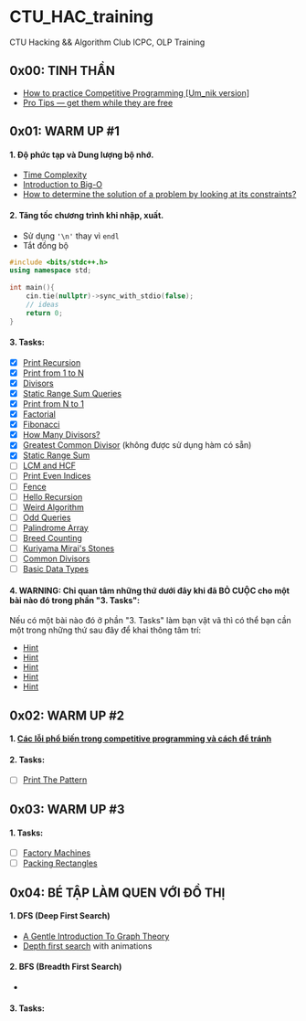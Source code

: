 # CTU_HAC_training
CTU Hacking &amp;&amp; Algorithm Club ICPC, OLP Training

## 0x00: TINH THẦN
- [How to practice Competitive Programming [Um_nik version]](https://codeforces.com/blog/entry/98806)
- [Pro Tips — get them while they are free](https://codeforces.com/blog/entry/113785)
  
## 0x01: WARM UP #1
#### 1. Độ phức tạp và Dung lượng bộ nhớ.
- [Time Complexity](https://usaco.guide/bronze/time-comp?lang=cpp)
- [Introduction to Big-O](https://www.youtube.com/watch?v=zUUkiEllHG0)
- [How to determine the solution of a problem by looking at its constraints?](https://codeforces.com/blog/entry/21344)
#### 2. Tăng tốc chương trình khi nhập, xuất.
- Sử dụng ```'\n'``` thay vì ```endl```
- Tắt đồng bộ  
```c++  
#include <bits/stdc++.h>  
using namespace std;  
  
int main(){  
    cin.tie(nullptr)->sync_with_stdio(false);
    // ideas
    return 0;  
}    
```
#### 3. Tasks:
- [x] [Print Recursion](https://codeforces.com/group/MWSDmqGsZm/contest/223339/problem/A)
- [x] [Print from 1 to N](https://codeforces.com/group/MWSDmqGsZm/contest/223339/problem/B)
- [x] [Divisors](https://vjudge.net/problem/Gym-405759K)
- [x] [Static Range Sum Queries](https://cses.fi/problemset/task/1646)
- [x] [Print from N to 1](https://codeforces.com/group/MWSDmqGsZm/contest/223339/problem/C)
- [x] [Factorial](https://codeforces.com/group/MWSDmqGsZm/contest/223339/problem/J)
- [x] [Fibonacci](https://codeforces.com/group/MWSDmqGsZm/contest/223339/problem/O)
- [x] [How Many Divisors?](https://vjudge.net/problem/Aizu-ITP1_3_D)
- [x] [Greatest Common Divisor](https://csacademy.com/contest/archive/task/gcd/) (không được sử dụng hàm có sẵn)
- [x] [Static Range Sum](https://judge.yosupo.jp/problem/static_range_sum)
- [ ] [LCM and HCF](https://vjudge.net/problem/HackerRank-si-lcm-and-hcf)
- [ ] [Print Even Indices](https://codeforces.com/group/MWSDmqGsZm/contest/223339/problem/F)
- [ ] [Fence](https://codeforces.com/problemset/problem/363/B)
- [ ] [Hello Recursion](https://vjudge.net/problem/SPOJ-HRECURS)
- [ ] [Weird Algorithm](https://cses.fi/problemset/task/1068)
- [ ] [Odd Queries](https://codeforces.com/contest/1807/problem/D)
- [ ] [Palindrome Array](https://codeforces.com/group/MWSDmqGsZm/contest/223339/problem/R)
- [ ] [Breed Counting](https://vjudge.net/problem/USACO-572)
- [ ] [Kuriyama Mirai's Stones](https://codeforces.com/contest/433/problem/B)
- [ ] [Common Divisors](https://vjudge.net/problem/CodeForces-1203C)
- [ ] [Basic Data Types](https://vjudge.net/problem/Gym-287306B)
#### 4. WARNING: Chỉ quan tâm những thứ dưới đây khi đã BỎ CUỘC cho một bài nào đó trong phần "3. Tasks":  
Nếu có một bài nào đó ở phần "3. Tasks" làm bạn vật vã thì có thể bạn cần một trong những thứ sau đây để khai thông tâm trí:
- [Hint](https://www.youtube.com/watch?v=ngCos392W4w)
- [Hint](https://www.youtube.com/watch?v=PhgtNY_-CiY)
- [Hint](https://www.youtube.com/watch?v=Ae_Ag_saG9s)
- [Hint](https://www.geeksforgeeks.org/gcd-in-cpp/)
- [Hint](https://www.facebook.com/people/CTU-Hacking-Algorithm-Club/61562622140386/)
  
## 0x02: WARM UP #2
#### 1. [Các lỗi phổ biến trong competitive programming và cách để tránh](https://dmoj.ctu.edu.vn/post/8-minhnguyent546)
#### 2. Tasks:
- [ ] [Print The Pattern]()

## 0x03: WARM UP #3
#### 1. Tasks:
- [ ] [Factory Machines](https://cses.fi/problemset/task/1620)
- [ ] [Packing Rectangles](https://codeforces.com/edu/course/2/lesson/6/2/practice/contest/283932/problem/A)

## 0x04: BÉ TẬP LÀM QUEN VỚI ĐỒ THỊ
#### 1. DFS (Deep First Search)
- [A Gentle Introduction To Graph Theory](https://medium.com/basecs/a-gentle-introduction-to-graph-theory-77969829ead8)
- [Depth first search](https://csacademy.com/lesson/depth_first_search) with animations
#### 2. BFS (Breadth First Search)
- 
#### 3. Tasks:

